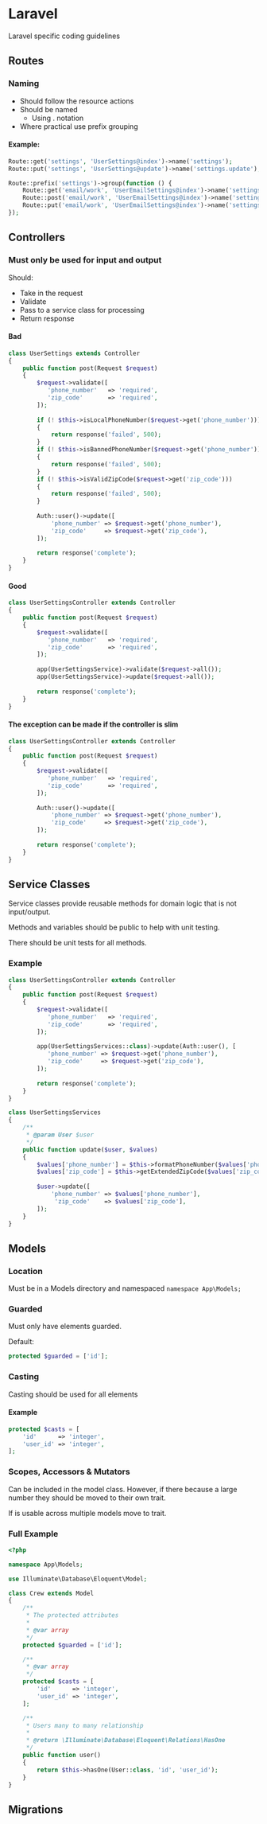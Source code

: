 # Laravel

Laravel specific coding guidelines

## Routes

### Naming

- Should follow the resource actions
- Should be named
    - Using . notation
- Where practical use prefix grouping

#### Example:

```php
Route::get('settings', 'UserSettings@index')->name('settings');
Route::put('settings', 'UserSettings@update')->name('settings.update');

Route::prefix('settings')->group(function () {
    Route::get('email/work', 'UserEmailSettings@index')->name('settings.email.work');
    Route::post('email/work', 'UserEmailSettings@index')->name('settings.email.work.create');
    Route::put('email/work', 'UserEmailSettings@index')->name('settings.email.work.update');
});
```


## Controllers

### Must only be used for input and output

Should:
* Take in the request
* Validate
* Pass to a service class for processing
* Return response

#### Bad

```php
class UserSettings extends Controller
{
    public function post(Request $request)
    {
        $request->validate([
           'phone_number'   => 'required',
           'zip_code'       => 'required',
        ]);
       
        if (! $this->isLocalPhoneNumber($request->get('phone_number')))
        {
            return response('failed', 500);
        }
        if (! $this->isBannedPhoneNumber($request->get('phone_number')))
        {
            return response('failed', 500);
        }
        if (! $this->isValidZipCode($request->get('zip_code')))
        {
            return response('failed', 500);
        }
        
        Auth::user()->update([
            'phone_number' => $request->get('phone_number'),
            'zip_code'     => $request->get('zip_code'),
        ]);
        
        return response('complete');
    }
}
```

#### Good

```php
class UserSettingsController extends Controller
{
    public function post(Request $request)
    {
        $request->validate([
           'phone_number'   => 'required',
           'zip_code'       => 'required',
        ]);
       
        app(UserSettingsService)->validate($request->all());
        app(UserSettingsService)->update($request->all());
        
        return response('complete');
    }
}
```

#### The exception can be made if the controller is slim

```php
class UserSettingsController extends Controller
{
    public function post(Request $request)
    {
        $request->validate([
           'phone_number'   => 'required',
           'zip_code'       => 'required',
        ]);
       
        Auth::user()->update([
            'phone_number' => $request->get('phone_number'),
            'zip_code'     => $request->get('zip_code'),
        ]);
        
        return response('complete');
    }
}
```

## Service Classes

Service classes provide reusable methods for domain logic that is not input/output.

Methods and variables should be public to help with unit testing.

There should be unit tests for all methods.

### Example

```php
class UserSettingsController extends Controller
{
    public function post(Request $request)
    {
        $request->validate([
           'phone_number'   => 'required',
           'zip_code'       => 'required',
        ]);
       
        app(UserSettingsServices::class)->update(Auth::user(), [
           'phone_number' => $request->get('phone_number'),
           'zip_code'     => $request->get('zip_code'),
        ]);
                
        return response('complete');
    }
}

class UserSettingsServices
{
    /**
     * @param User $user
     */
    public function update($user, $values)
    {
        $values['phone_number'] = $this->formatPhoneNumber($values['phone_number']);
        $values['zip_code'] = $this->getExtendedZipCode($values['zip_code']);
        
        $user->update([
            'phone_number' => $values['phone_number'],
             'zip_code'    => $values['zip_code'],
        ]);
    }
}
```

## Models

### Location

Must be in a Models directory and namespaced `namespace App\Models;`

### Guarded

Must only have elements guarded.

Default:
```php
protected $guarded = ['id'];
```

### Casting

Casting should be used for all elements

#### Example

```php
protected $casts = [
    'id'      => 'integer',
    'user_id' => 'integer',
];
```

### Scopes, Accessors & Mutators

Can be included in the model class.  However, if there because a large
number they should be moved to their own trait.

If is usable across multiple models move to trait.

### Full Example

```php
<?php

namespace App\Models;

use Illuminate\Database\Eloquent\Model;

class Crew extends Model
{
    /**
     * The protected attributes
     *
     * @var array
     */
    protected $guarded = ['id'];

    /**
     * @var array
     */
    protected $casts = [
        'id'      => 'integer',
        'user_id' => 'integer',
    ];

    /**
     * Users many to many relationship
     *
     * @return \Illuminate\Database\Eloquent\Relations\HasOne
     */
    public function user()
    {
        return $this->hasOne(User::class, 'id', 'user_id');
    }
}
```

## Migrations
